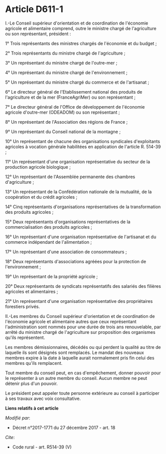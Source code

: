 # Article D611-1

I.-Le Conseil supérieur d'orientation et de coordination de l'économie agricole et alimentaire comprend, outre le ministre
chargé de l'agriculture ou son représentant, président : 

1° Trois représentants des ministres chargés de l'économie et du budget ; 

2° Trois représentants du ministre chargé de l'agriculture ; 

3° Un représentant du ministre chargé de l'outre-mer ; 

4° Un représentant du ministre chargé de l'environnement ; 

5° Un représentant du ministre chargé du commerce et de l'artisanat ; 

6° Le directeur général de l'Etablissement national des produits de l'agriculture et de la mer (FranceAgriMer) ou son
représentant ; 

7° Le directeur général de l'Office de développement de l'économie agricole d'outre-mer (ODEADOM) ou son représentant ; 

8° Un représentant de l'Association des régions de France ; 

9° Un représentant du Conseil national de la montagne ; 

10° Un représentant de chacune des organisations syndicales d'exploitants agricoles à vocation générale habilitées en
application de l'article R. 514-39 ; 

11° Un représentant d'une organisation représentative du secteur de la production agricole biologique ; 

12° Un représentant de l'Assemblée permanente des chambres d'agriculture ; 

13° Un représentant de la Confédération nationale de la mutualité, de la coopération et du crédit agricoles ; 

14° Cinq représentants d'organisations représentatives de la transformation des produits agricoles ; 

15° Deux représentants d'organisations représentatives de la commercialisation des produits agricoles ; 

16° Un représentant d'une organisation représentative de l'artisanat et du commerce indépendant de l'alimentation ; 

17° Un représentant d'une association de consommateurs ; 

18° Deux représentants d'associations agréées pour la protection de l'environnement ; 

19° Un représentant de la propriété agricole ; 

20° Deux représentants de syndicats représentatifs des salariés des filières agricoles et alimentaires ; 

21° Un représentant d'une organisation représentative des propriétaires forestiers privés. 

II.-Les membres du Conseil supérieur d'orientation et de coordination de l'économie agricole et alimentaire autres que ceux
représentant l'administration sont nommés pour une durée de trois ans renouvelable, par arrêté du ministre chargé de
l'agriculture sur proposition des organismes qu'ils représentent. 

Les membres démissionnaires, décédés ou qui perdent la qualité au titre de laquelle ils sont désignés sont remplacés. Le
mandat des nouveaux membres expire à la date à laquelle aurait normalement pris fin celui des membres qu'ils remplacent. 

Tout membre du conseil peut, en cas d'empêchement, donner pouvoir pour le représenter à un autre membre du conseil. Aucun
membre ne peut détenir plus d'un pouvoir. 

Le président peut appeler toute personne extérieure au conseil à participer à ses travaux avec voix consultative.

**Liens relatifs à cet article**

_Modifié par_:

  - Décret n°2017-1771 du 27 décembre 2017 - art. 18

_Cite_:

  - Code rural - art. R514-39 (V)
